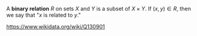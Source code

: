A **binary relation** $R$ on sets $X$ and $Y$ is a subset of $X \times Y$. If $(x,y) \in R$, then we say that "$x$ is related to $y$."

https://www.wikidata.org/wiki/Q130901